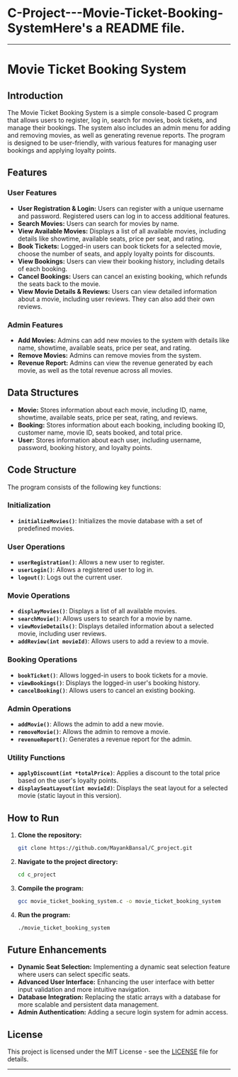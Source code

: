# C-Project---Movie-Ticket-Booking-SystemHere's a README file.

---

# Movie Ticket Booking System

## Introduction

The Movie Ticket Booking System is a simple console-based C program that allows users to register, log in, search for movies, book tickets, and manage their bookings. The system also includes an admin menu for adding and removing movies, as well as generating revenue reports. The program is designed to be user-friendly, with various features for managing user bookings and applying loyalty points.

## Features

### User Features
- **User Registration & Login:** Users can register with a unique username and password. Registered users can log in to access additional features.
- **Search Movies:** Users can search for movies by name.
- **View Available Movies:** Displays a list of all available movies, including details like showtime, available seats, price per seat, and rating.
- **Book Tickets:** Logged-in users can book tickets for a selected movie, choose the number of seats, and apply loyalty points for discounts.
- **View Bookings:** Users can view their booking history, including details of each booking.
- **Cancel Bookings:** Users can cancel an existing booking, which refunds the seats back to the movie.
- **View Movie Details & Reviews:** Users can view detailed information about a movie, including user reviews. They can also add their own reviews.

### Admin Features
- **Add Movies:** Admins can add new movies to the system with details like name, showtime, available seats, price per seat, and rating.
- **Remove Movies:** Admins can remove movies from the system.
- **Revenue Report:** Admins can view the revenue generated by each movie, as well as the total revenue across all movies.

## Data Structures

- **Movie:** Stores information about each movie, including ID, name, showtime, available seats, price per seat, rating, and reviews.
- **Booking:** Stores information about each booking, including booking ID, customer name, movie ID, seats booked, and total price.
- **User:** Stores information about each user, including username, password, booking history, and loyalty points.

## Code Structure

The program consists of the following key functions:

### Initialization
- **`initializeMovies()`**: Initializes the movie database with a set of predefined movies.

### User Operations
- **`userRegistration()`**: Allows a new user to register.
- **`userLogin()`**: Allows a registered user to log in.
- **`logout()`**: Logs out the current user.

### Movie Operations
- **`displayMovies()`**: Displays a list of all available movies.
- **`searchMovie()`**: Allows users to search for a movie by name.
- **`viewMovieDetails()`**: Displays detailed information about a selected movie, including user reviews.
- **`addReview(int movieId)`**: Allows users to add a review to a movie.

### Booking Operations
- **`bookTicket()`**: Allows logged-in users to book tickets for a movie.
- **`viewBookings()`**: Displays the logged-in user's booking history.
- **`cancelBooking()`**: Allows users to cancel an existing booking.

### Admin Operations
- **`addMovie()`**: Allows the admin to add a new movie.
- **`removeMovie()`**: Allows the admin to remove a movie.
- **`revenueReport()`**: Generates a revenue report for the admin.

### Utility Functions
- **`applyDiscount(int *totalPrice)`**: Applies a discount to the total price based on the user's loyalty points.
- **`displaySeatLayout(int movieId)`**: Displays the seat layout for a selected movie (static layout in this version).

## How to Run

1. **Clone the repository:**
   ```bash
   git clone https://github.com/MayankBansal/C_project.git
   ```
2. **Navigate to the project directory:**
   ```bash
   cd c_project
   ```
3. **Compile the program:**
   ```bash
   gcc movie_ticket_booking_system.c -o movie_ticket_booking_system
   ```
4. **Run the program:**
   ```bash
   ./movie_ticket_booking_system
   ```

## Future Enhancements

- **Dynamic Seat Selection:** Implementing a dynamic seat selection feature where users can select specific seats.
- **Advanced User Interface:** Enhancing the user interface with better input validation and more intuitive navigation.
- **Database Integration:** Replacing the static arrays with a database for more scalable and persistent data management.
- **Admin Authentication:** Adding a secure login system for admin access.

## License

This project is licensed under the MIT License - see the [LICENSE](LICENSE) file for details.

---
